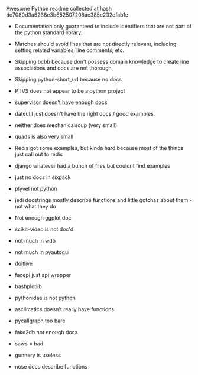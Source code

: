 Awesome Python readme collected at hash dc7080d3a6236e3b652507208ac385e232efab1e

* Documentation only guaranteed to include identifiers that are not part of the python standard library.
* Matches should avoid lines that are not directly relevant, including setting related variables, line comments, etc.

* Skipping bcbb because don't possess domain knowledge to create line associations and docs are not thorough
* Skipping python-short_url because no docs
* PTVS does not appear to be a python project
* supervisor doesn't have enough docs
* dateutil just doesn't have the right docs / good examples.
* neither does mechanicalsoup (very small)
* quads is also very small
* Redis got some examples, but kinda hard because most of the things just call out to redis
* django whatever had a bunch of files but couldnt find examples
* just no docs in sixpack
* plyvel not python
* jedi docstrings mostly describe functions and little gotchas about them - not what they do
* Not enough ggplot doc
* scikit-video is not doc'd
* not much in wdb
* not much in pyautogui
* doitlive
* facepi just api wrapper
* bashplotlib
* pythonidae is not python
* asciimatics doesn't really have functions
* pycallgraph too bare
* fake2db not enough docs
* saws = bad
* gunnery is useless
* nose docs describe functions
